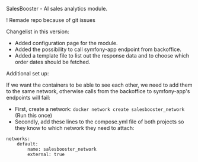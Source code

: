 SalesBooster - AI sales analytics module.

! Remade repo because of git issues

Changelist in this version:
- Added configuration page for the module.
- Added the possibility to call symfony-app endpoint from backoffice.
- Added a template file to list out the response data and to choose which order dates should be fetched.

Additional set up:

If we want the containers to be able to see each other, we need to add them to the same network, otherwise calls from the backoffice to symfony-app's endpoints will fail:
- First, create a network: `docker network create salesbooster_network` (Run this once)
- Secondly, add these lines to the compose.yml file of both projects so they know to which network they need to attach:
```
networks:
    default:
        name: salesbooster_network
        external: true
 ```
